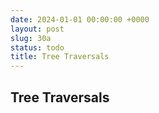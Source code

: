 ```yaml
---
date: 2024-01-01 00:00:00 +0000
layout: post
slug: 30a
status: todo
title: Tree Traversals
---
```


## Tree Traversals